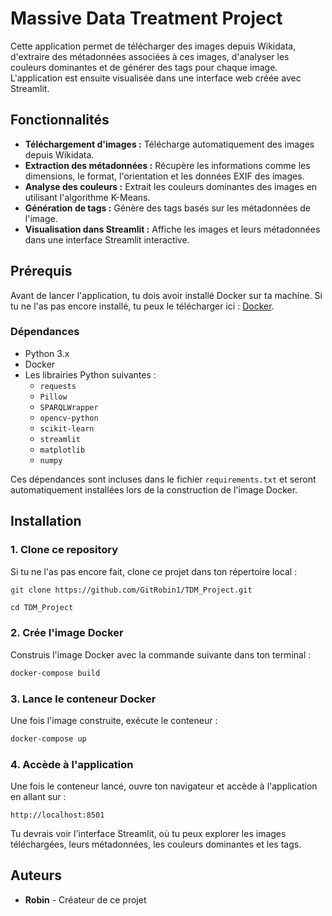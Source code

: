 # Massive Data Treatment Project

Cette application permet de télécharger des images depuis Wikidata, d'extraire des métadonnées associées à ces images, d'analyser les couleurs dominantes et de générer des tags pour chaque image. L'application est ensuite visualisée dans une interface web créée avec Streamlit.

## Fonctionnalités

- **Téléchargement d'images :** Télécharge automatiquement des images depuis Wikidata.
- **Extraction des métadonnées :** Récupère les informations comme les dimensions, le format, l'orientation et les données EXIF des images.
- **Analyse des couleurs :** Extrait les couleurs dominantes des images en utilisant l'algorithme K-Means.
- **Génération de tags :** Génère des tags basés sur les métadonnées de l'image.
- **Visualisation dans Streamlit :** Affiche les images et leurs métadonnées dans une interface Streamlit interactive.

## Prérequis

Avant de lancer l'application, tu dois avoir installé Docker sur ta machine. Si tu ne l'as pas encore installé, tu peux le télécharger ici : [Docker](https://www.docker.com/products/docker-desktop).

### Dépendances

- Python 3.x
- Docker
- Les librairies Python suivantes :
  - `requests`
  - `Pillow`
  - `SPARQLWrapper`
  - `opencv-python`
  - `scikit-learn`
  - `streamlit`
  - `matplotlib`
  - `numpy`

Ces dépendances sont incluses dans le fichier `requirements.txt` et seront automatiquement installées lors de la construction de l'image Docker.

## Installation

### 1. Clone ce repository

Si tu ne l'as pas encore fait, clone ce projet dans ton répertoire local :

```bash
git clone https://github.com/GitRobin1/TDM_Project.git
```
```
cd TDM_Project
```

### 2. Crée l'image Docker

Construis l'image Docker avec la commande suivante dans ton terminal :

```bash
docker-compose build
```

### 3. Lance le conteneur Docker

Une fois l'image construite, exécute le conteneur :

```bash
docker-compose up
```

### 4. Accède à l'application

Une fois le conteneur lancé, ouvre ton navigateur et accède à l'application en allant sur :

```
http://localhost:8501
```

Tu devrais voir l'interface Streamlit, où tu peux explorer les images téléchargées, leurs métadonnées, les couleurs dominantes et les tags.

## Auteurs

- **Robin** - Créateur de ce projet

